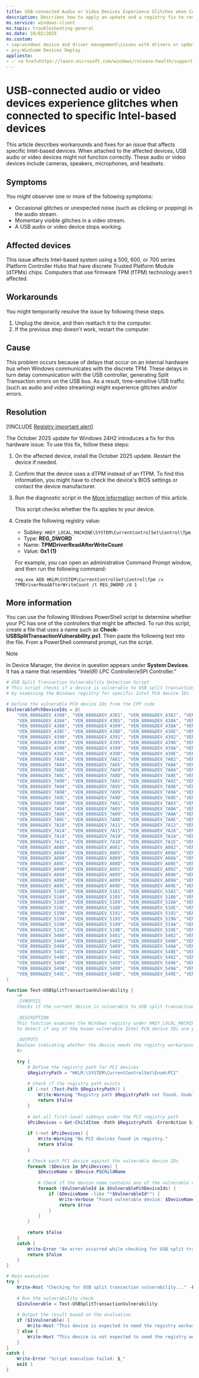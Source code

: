 ```yaml
---
title: USB-connected Audio or Video Devices Experience Glitches when Connected to Specific Intel-based Devices
description: Describes how to apply an update and a registry fix to resolve USB audio/video issues on Intel 500/600/700 PCH systems that use discrete TPM chips.
ms.service: windows-client
ms.topic: troubleshooting-general
ms.date: 10/02/2025
ms.custom: 
- sap:windows device and driver management\issues with drivers or updates for peripheral devices
- pcy:WinComm Devices Deploy
appliesto:
- ✅ <a href=https://learn.microsoft.com/windows/release-health/supported-versions-windows-client target=_blank>Supported versions of Windows Client</a>
---
```


# USB-connected audio or video devices experience glitches when connected to specific Intel-based devices

This article describes workarounds and fixes for an issue that affects specific Intel-based devices. When attached to the affected devices, USB audio or video devices might not function correctly. These audio or video devices include cameras, speakers, microphones, and headsets.

## Symptoms

You might observer one or more of the following symptoms:

- Occasional glitches or unexpected noise (such as clicking or popping) in the audio stream.
- Momentary visible glitches in a video stream.
- A USB audio or video device stops working.

## Affected devices

This issue affects Intel-based system using a 500, 600, or 700 series Platform Controller Hubs that have discrete Trusted Platform Module (dTPMs) chips. Computers that use firmware TPM (fTPM) technology aren't affected.

## Workarounds

You might temporarily resolve the issue by following these steps.

1. Unplug the device, and then reattach it to the computer.
2. If the previous step doesn't work, restart the computer.

## Cause

This problem occurs because of delays that occur on an internal hardware bus when Windows communicates with the discrete TPM. These delays in turn delay communication with the USB controller, generating Split Transaction errors on the USB bus. As a result, time-sensitive USB traffic (such as audio and video streaming) might experience glitches and/or errors.

## Resolution

[!INCLUDE [Registry important alert](../../../includes/registry-important-alert.md)]

The October 2025 update for Windows 24H2 introduces a fix for this hardware issue. To use this fix, follow these steps:

1. On the affected device, install the October 2025 update. Restart the device if needed.

1. Confirm that the device uses a dTPM instead of an fTPM. To find this information, you might have to check the device's BIOS settings or contact the device manufacturer.

1. Run the diagnostic script in the [More information](#more-information) section of this article.

   This script checks whether the fix applies to your device.

1. Create the following registry value:

   - Subkey: `HKEY_LOCAL_MACHINE\SYSTEM\CurrentControlSet\Control\Tpm`
   - Type: **REG_DWORD**
   - Name: **TPMDriverReadAfterWriteCount**
   - Value: **0x1 (1)**

   For example, you can open an administrative Command Prompt window, and then run the following command:

    ```console
    reg.exe ADD HKLM\SYSTEM\CurrentControlSet\Control\Tpm /v TPMDriverReadAfterWriteCount /t REG_DWORD /d 1
    ```

## More information

You can use the following Windows PowerShell script to determine whether your PC has one of the controllers that might be affected. To run this script, create a file that uses a name such as **Check-USBSplitTransactionVulnerability.ps1**. Then paste the following text into the file. From a PowerShell command prompt, run the script.

> [!NOTE]  
> In Device Manager, the device in question appears under **System Devices**. It has a name that resembles "Intel(R) LPC Controller/eSPI Controller."

```powershell
# USB Split Transaction Vulnerability Detection Script
# This script checks if a device is vulnerable to USB split transaction issues
# by examining the Windows registry for specific Intel PCH device IDs

# Define the vulnerable PCH device IDs from the CPP code
$VulnerablePchDeviceIds = @(
    "VEN_8086&DEV_4380", "VEN_8086&DEV_4381", "VEN_8086&DEV_4382", "VEN_8086&DEV_4383",
    "VEN_8086&DEV_4384", "VEN_8086&DEV_4385", "VEN_8086&DEV_4386", "VEN_8086&DEV_4387",
    "VEN_8086&DEV_4388", "VEN_8086&DEV_4389", "VEN_8086&DEV_438A", "VEN_8086&DEV_438B",
    "VEN_8086&DEV_438C", "VEN_8086&DEV_438D", "VEN_8086&DEV_438E", "VEN_8086&DEV_438F",
    "VEN_8086&DEV_4390", "VEN_8086&DEV_4391", "VEN_8086&DEV_4392", "VEN_8086&DEV_4393",
    "VEN_8086&DEV_4394", "VEN_8086&DEV_4395", "VEN_8086&DEV_4396", "VEN_8086&DEV_4397",
    "VEN_8086&DEV_4398", "VEN_8086&DEV_4399", "VEN_8086&DEV_439A", "VEN_8086&DEV_439B",
    "VEN_8086&DEV_439C", "VEN_8086&DEV_439D", "VEN_8086&DEV_439E", "VEN_8086&DEV_439F",
    "VEN_8086&DEV_7A80", "VEN_8086&DEV_7A81", "VEN_8086&DEV_7A82", "VEN_8086&DEV_7A83",
    "VEN_8086&DEV_7A84", "VEN_8086&DEV_7A85", "VEN_8086&DEV_7A86", "VEN_8086&DEV_7A87",
    "VEN_8086&DEV_7A88", "VEN_8086&DEV_7A89", "VEN_8086&DEV_7A8A", "VEN_8086&DEV_7A8B",
    "VEN_8086&DEV_7A8C", "VEN_8086&DEV_7A8D", "VEN_8086&DEV_7A8E", "VEN_8086&DEV_7A8F",
    "VEN_8086&DEV_7A90", "VEN_8086&DEV_7A91", "VEN_8086&DEV_7A92", "VEN_8086&DEV_7A93",
    "VEN_8086&DEV_7A94", "VEN_8086&DEV_7A95", "VEN_8086&DEV_7A96", "VEN_8086&DEV_7A97",
    "VEN_8086&DEV_7A98", "VEN_8086&DEV_7A99", "VEN_8086&DEV_7A9A", "VEN_8086&DEV_7A9B",
    "VEN_8086&DEV_7A9C", "VEN_8086&DEV_7A9D", "VEN_8086&DEV_7A9E", "VEN_8086&DEV_7A9F",
    "VEN_8086&DEV_7A00", "VEN_8086&DEV_7A01", "VEN_8086&DEV_7A03", "VEN_8086&DEV_7A03",
    "VEN_8086&DEV_7A04", "VEN_8086&DEV_7A05", "VEN_8086&DEV_7A06", "VEN_8086&DEV_7A07",
    "VEN_8086&DEV_7A08", "VEN_8086&DEV_7A09", "VEN_8086&DEV_7A0A", "VEN_8086&DEV_7A0B",
    "VEN_8086&DEV_7A0C", "VEN_8086&DEV_7A0D", "VEN_8086&DEV_7A0E", "VEN_8086&DEV_7A0F",
    "VEN_8086&DEV_7A10", "VEN_8086&DEV_7A11", "VEN_8086&DEV_7A12", "VEN_8086&DEV_7A13",
    "VEN_8086&DEV_7A14", "VEN_8086&DEV_7A15", "VEN_8086&DEV_7A16", "VEN_8086&DEV_7A17",
    "VEN_8086&DEV_7A18", "VEN_8086&DEV_7A19", "VEN_8086&DEV_7A1A", "VEN_8086&DEV_7A1B",
    "VEN_8086&DEV_7A1C", "VEN_8086&DEV_7A1D", "VEN_8086&DEV_7A1E", "VEN_8086&DEV_7A1F",
    "VEN_8086&DEV_A080", "VEN_8086&DEV_A081", "VEN_8086&DEV_A082", "VEN_8086&DEV_A083",
    "VEN_8086&DEV_A084", "VEN_8086&DEV_A085", "VEN_8086&DEV_A086", "VEN_8086&DEV_A087",
    "VEN_8086&DEV_A088", "VEN_8086&DEV_A089", "VEN_8086&DEV_A08A", "VEN_8086&DEV_A08B",
    "VEN_8086&DEV_A08C", "VEN_8086&DEV_A08D", "VEN_8086&DEV_A08E", "VEN_8086&DEV_A08F",
    "VEN_8086&DEV_A090", "VEN_8086&DEV_A091", "VEN_8086&DEV_A092", "VEN_8086&DEV_A093",
    "VEN_8086&DEV_A094", "VEN_8086&DEV_A095", "VEN_8086&DEV_A096", "VEN_8086&DEV_A097",
    "VEN_8086&DEV_A098", "VEN_8086&DEV_A099", "VEN_8086&DEV_A09A", "VEN_8086&DEV_A09B",
    "VEN_8086&DEV_A09C", "VEN_8086&DEV_A09D", "VEN_8086&DEV_A09E", "VEN_8086&DEV_A09F",
    "VEN_8086&DEV_5180", "VEN_8086&DEV_5181", "VEN_8086&DEV_5182", "VEN_8086&DEV_5183",
    "VEN_8086&DEV_5184", "VEN_8086&DEV_5185", "VEN_8086&DEV_5186", "VEN_8086&DEV_5187",
    "VEN_8086&DEV_5188", "VEN_8086&DEV_5189", "VEN_8086&DEV_518A", "VEN_8086&DEV_518B",
    "VEN_8086&DEV_518C", "VEN_8086&DEV_518D", "VEN_8086&DEV_518E", "VEN_8086&DEV_518F",
    "VEN_8086&DEV_5190", "VEN_8086&DEV_5191", "VEN_8086&DEV_5192", "VEN_8086&DEV_5193",
    "VEN_8086&DEV_5194", "VEN_8086&DEV_5195", "VEN_8086&DEV_5196", "VEN_8086&DEV_5197",
    "VEN_8086&DEV_5198", "VEN_8086&DEV_5199", "VEN_8086&DEV_519A", "VEN_8086&DEV_519B",
    "VEN_8086&DEV_519C", "VEN_8086&DEV_519D", "VEN_8086&DEV_519E", "VEN_8086&DEV_519F",
    "VEN_8086&DEV_5480", "VEN_8086&DEV_5481", "VEN_8086&DEV_5482", "VEN_8086&DEV_5483",
    "VEN_8086&DEV_5484", "VEN_8086&DEV_5485", "VEN_8086&DEV_5486", "VEN_8086&DEV_5487",
    "VEN_8086&DEV_5488", "VEN_8086&DEV_5489", "VEN_8086&DEV_548A", "VEN_8086&DEV_548B",
    "VEN_8086&DEV_548C", "VEN_8086&DEV_548D", "VEN_8086&DEV_548E", "VEN_8086&DEV_548F",
    "VEN_8086&DEV_5490", "VEN_8086&DEV_5491", "VEN_8086&DEV_5492", "VEN_8086&DEV_5493",
    "VEN_8086&DEV_5494", "VEN_8086&DEV_5495", "VEN_8086&DEV_5496", "VEN_8086&DEV_5497",
    "VEN_8086&DEV_5498", "VEN_8086&DEV_5499", "VEN_8086&DEV_549A", "VEN_8086&DEV_549B",
    "VEN_8086&DEV_549C", "VEN_8086&DEV_549D", "VEN_8086&DEV_549E", "VEN_8086&DEV_549F"
)

function Test-USBSplitTransactionVulnerability {
    <#
    .SYNOPSIS
    Checks if the current device is vulnerable to USB split transaction issues.
    
    .DESCRIPTION
    This function examines the Windows registry under HKEY_LOCAL_MACHINE\SYSTEM\CurrentControlSet\Enum\PCI
    to detect if any of the known vulnerable Intel PCH device IDs are present on the system.
    
    .OUTPUTS
    Boolean indicating whether the device needs the registry workaround.
    #>
    
    try {
        # Define the registry path for PCI devices
        $RegistryPath = "HKLM:\SYSTEM\CurrentControlSet\Enum\PCI"
        
        # Check if the registry path exists
        if (-not (Test-Path $RegistryPath)) {
            Write-Warning "Registry path $RegistryPath not found. Unable to perform vulnerability check."
            return $false
        }
        
        # Get all first-level subkeys under the PCI registry path
        $PciDevices = Get-ChildItem -Path $RegistryPath -ErrorAction SilentlyContinue
        
        if (-not $PciDevices) {
            Write-Warning "No PCI devices found in registry."
            return $false
        }
        
        # Check each PCI device against the vulnerable device IDs
        foreach ($Device in $PciDevices) {
            $DeviceName = $Device.PSChildName
            
            # Check if the device name contains any of the vulnerable device IDs
            foreach ($VulnerableId in $VulnerablePchDeviceIds) {
                if ($DeviceName -like "*$VulnerableId*") {
                    Write-Verbose "Found vulnerable device: $DeviceName"
                    return $true
                }
            }
        }
        
        return $false
    }
    catch {
        Write-Error "An error occurred while checking for USB split transaction vulnerability: $_"
        return $false
    }
}

# Main execution
try {
    Write-Host "Checking for USB split transaction vulnerability..." -ForegroundColor Yellow
    
    # Run the vulnerability check
    $IsVulnerable = Test-USBSplitTransactionVulnerability
    
    # Output the result based on the evaluation
    if ($IsVulnerable) {
        Write-Host "This device is expected to need the registry workaround" -ForegroundColor Red
    } else {
        Write-Host "This device is not expected to need the registry workaround" -ForegroundColor Green
    }
}
catch {
    Write-Error "Script execution failed: $_"
    exit 1
}
```
